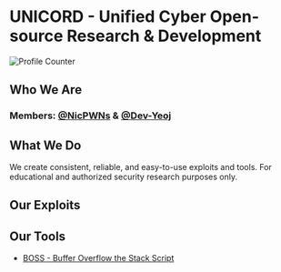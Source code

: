 # UNICORD - Unified Cyber Open-source Research & Development

![Profile Counter](https://komarev.com/ghpvc/?username=UNICORDev&color=blue)

## Who We Are

### Members: [@NicPWNs](https://github.com/NicPWNs) & [@Dev-Yeoj](https://github.com/Dev-Yeoj)

## What We Do
We create consistent, reliable, and easy-to-use exploits and tools. For educational and authorized security research purposes only.

## Our Exploits

## Our Tools
- [BOSS - Buffer Overflow the Stack Script](https://github.com/UNICORDev/BOSS)
